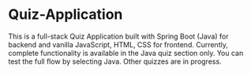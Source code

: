 # Quiz-Application
This is a full-stack Quiz Application built with Spring Boot (Java) for backend and vanilla JavaScript, HTML, CSS for frontend. Currently, complete functionality is available in the Java quiz section only. You can test the full flow by selecting Java. Other quizzes are in progress.
